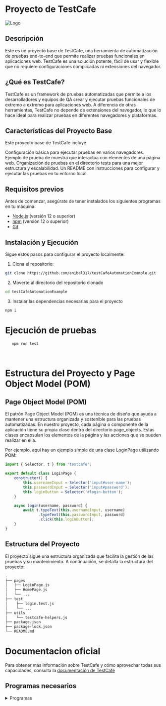 # Proyecto de TestCafe
![Logo](https://codecept.io/img/testcafe.png)

## Descripción
Este es un proyecto base de TestCafe, una herramienta de automatización de pruebas end-to-end que permite realizar pruebas funcionales en aplicaciones web. TestCafe es una solución potente, fácil de usar y flexible que no requiere configuraciones complicadas ni extensiones del navegador.

## ¿Qué es TestCafe?
TestCafe es un framework de pruebas automatizadas que permite a los desarrolladores y equipos de QA crear y ejecutar pruebas funcionales de extremo a extremo para aplicaciones web. A diferencia de otras herramientas, TestCafe no depende de extensiones del navegador, lo que lo hace ideal para realizar pruebas en diferentes navegadores y plataformas.

## Características del Proyecto Base
Este proyecto base de TestCafe incluye:

Configuración básica para ejecutar pruebas en varios navegadores.
Ejemplo de prueba de muestra que interactúa con elementos de una página web.
Organización de pruebas en el directorio tests para una mejor estructura y escalabilidad.
Un README con instrucciones para configurar y ejecutar las pruebas en tu entorno local.

## Requisitos previos

Antes de comenzar, asegúrate de tener instalados los siguientes programas en tu máquina:

- [Node.js](https://nodejs.org) (versión 12 o superior)
- [npm](https://nodejs.org) (versión 12 o superior)
- [Git](https://git-scm.com/)

## Instalación y Ejecución

Sigue estos pasos para configurar el proyecto localmente:

1. Clona el repositorio:

```bash
git clone https://github.com/anibal317/testCafeAutomationExample.git 
```
2. Moverte al directorio del repositorio clonado
```bash
cd testCafeAutomationExample
```
3. Instalar las dependencias necesarias para el proyecto
```bash
npm i
```

# Ejecución de pruebas
```bash
   npm run test
```
<br>

# Estructura del Proyecto y Page Object Model (POM)

## Page Object Model (POM)
El patrón Page Object Model (POM) es una técnica de diseño que ayuda a mantener una estructura organizada y sostenible para las pruebas automatizadas. En nuestro proyecto, cada página o componente de la aplicación tiene su propia clase dentro del directorio page_objects. Estas clases encapsulan los elementos de la página y las acciones que se pueden realizar en ella.

Por ejemplo, aquí hay un ejemplo simple de una clase LoginPage utilizando POM:

```javascript
import { Selector, t } from 'testcafe';

export default class LoginPage {
    constructor() {
        this.usernameInput = Selector('input#user-name');
        this.passwordInput = Selector('input#password');
        this.loginButton = Selector('#login-button');
    }

    async login(username, password) {
        await t.typeText(this.usernameInput, username)
               .typeText(this.passwordInput, password)
               .click(this.loginButton);
    }
}
```
## Estructura del Proyecto
El proyecto sigue una estructura organizada que facilita la gestión de las pruebas y su mantenimiento. A continuación, se detalla la estructura del proyecto:

```bash
.
├── pages
│   ├── LoginPage.js
│   ├── HomePage.js
│   └── ...
├── test
│    ├── login.test.js
│    └── ...
├── utils
│    └── testcafe-helpers.js
├── package.json
├── package-lock.json
└── README.md

```



# Documentacion oficial
Para obtener más información sobre TestCafe y cómo aprovechar todas sus capacidades, consulta la [documentación de TestCafé](https://testcafe.io/documentation)


## Programas necesarios
<details><summary>Programas</summary> 
<p> 
    - Node JS
    - VS Code
</p>
</details>